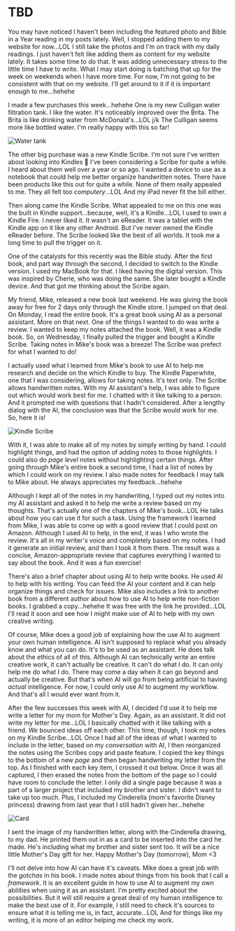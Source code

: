 # TBD

You may have noticed I haven't been including the featured photo and Bible in a Year reading in my posts lately. Well, I stopped adding them to my website for now...LOL I still take the photos and I'm on track with my daily readings. I just haven't felt like adding them as content for my website lately. It takes some time to do that. It was adding unnecessary stress to the little time I have to write. What I may start doing is batching that up for the week on weekends when I have more time. For now, I'm not going to be consistent with that on my website. I'll get around to it if it is important enough to me...hehehe

I made a few purchases this week...hehehe One is my new Culligan water filtration tank. I like the water. It's noticeably improved over the Brita. The Brita is like drinking water from McDonald's...LOL j/k The Culligan seems more like bottled water. I'm really happy with this so far!

![Water tank](./media/IMG_8345.jpeg)

The other big purchase was a new Kindle Scribe. I'm not sure I've written about looking into Kindles 🤔 I've been considering a Scribe for quite a while. I heard about them well over a year or so ago. I wanted a device to use as a notebook that could help me better organize handwritten notes. There have been products like this out for quite a while. None of them really appealed to me. They all felt too *computery*...LOL And my iPad never fit the bill either.

Then along came the Kindle Scribe. What appealed to me on this one was the built in Kindle support...because, well, it's a Kindle...LOL I used to own a Kindle Fire. I never liked it. It wasn't an eReader. It was a tablet with the Kindle app on it like any other Android. But I've never owned the Kindle eReader before. The Scribe looked like the best of all worlds. It took me a long time to pull the trigger on it.

One of the catalysts for this recently was the Bible study. After the first book, and part way through the second, I decided to switch to the Kindle version. I used my MacBook for that. I liked having the digital version. This was inspired by Cherie, who was doing the same. She later bought a Kindle device. And that got me thinking about the Scribe again.

My friend, Mike, released a new book last weekend. He was giving the book away for free for 2 days only through the Kindle store. I jumped on that deal. On Monday, I read the entire book. It's a great book using AI as a personal assistant. More on that next. One of the things I wanted to do was write a review. I wanted to keep my notes attached the book. Well, it was a Kindle book. So, on Wednesday, I finally pulled the trigger and bought a Kindle Scribe. Taking notes in Mike's book was a breeze! The Scribe was prefect for what I wanted to do!

I actually used what I learned from Mike's book to use AI to help me research and decide on the which Kindle to buy. The Kindle Paperwhite, one that I was considering, allows for taking notes. It's text only. The Scribe allows handwritten notes. With my AI assistant's help, I was able to figure out which would work best for *me*. I chatted with it like talking to a person. And it prompted me with questions that I hadn't considered. After a lengthy dialog with the AI, the conclusion was that the Scribe would work for me. So, here it is!

![Kindle Scribe](./media/IMG_8308.jpeg)

With it, I was able to make all of my notes by simply writing by hand. I could highlight things, and had the option of adding notes to those highlights. I could also do *page level* notes without highlighting certain things. After going through Mike's entire book a second time, I had a list of notes by which I could work on my review. I also made notes for feedback I may talk to Mike about. He always appreciates my feedback...hehehe

Although I kept all of the notes in my handwriting, I typed out my notes into my AI assistant and asked it to help me write a review based on my thoughts. That's actually one of the chapters of Mike's book...LOL He talks about how you can use it for such a task. Using the framework I learned from Mike, I was able to come up with a good review that I could post on Amazon. Although I used AI to help, in the end, it was I who wrote the review. It's all in my writer's voice and completely based on my notes. I had it generate an initial review, and then I took it from there. The result was a concise, Amazon-appropriate review that captures everything I wanted to say about the book. And it was a fun exercise!

There's also a brief chapter about using AI to help write books. He used AI to help with his writing. You can feed the AI your content and it can help organize things and check for issues. Mike also includes a link to another book from a different author about how to use AI to help write non-fiction books. I grabbed a copy...hehehe It was free with the link he provided...LOL I'll read it soon and see how I might make use of AI to help with my own creative writing.

Of course, Mike does a good job of explaining how the use AI to augment your own human intelligence. AI isn't supposed to replace what you already know and what you can do. It's to be used as an assistant. He does talk about the ethics of all of this. Although AI can technically write an entire creative work, it can't actually be creative. It can't do what I do. It can only help me do what I do. There may come a day when it can go beyond and actually be creative. But that's when AI will go from being artificial to having *actual* intelligence. For now, I could only use AI to augment my workflow. And that's all I would ever want from it.

After the few successes this week with AI, I decided I'd use it to help me write a letter for my mom for Mother's Day. Again, as an assistant. It did not write my letter for me...LOL I basically chatted with it like talking with a friend. *We* bounced ideas off each other. This time, though, I took my notes on my Kindle Scribe...LOL Once I had all of the ideas of what I wanted to include in the letter, based on my *conversation* with AI, I then reorganized the notes using the Scribes copy and paste feature. I copied the key things to the bottom of a new *page* and then began handwriting my letter from the top. As I finished with each key item, I crossed it out below. Once it was all captured, I then erased the notes from the bottom of the page so I could have room to conclude the letter. I only did a single page because it was a part of a larger project that included my brother and sister. I didn't want to take up too much. Plus, I included my Cinderella (mom's favorite Disney princess) drawing from last year that I still hadn't given her...hehehe

![Card](./media/123_1.jpeg)

I sent the image of my handwritten letter, along with the Cinderella drawing, to my dad. He printed them out in as a card to be inserted into the card he made. He's including what my brother and sister sent too. It will be a nice little Mother's Day gift for her. Happy Mother's Day (tomorrow), Mom <3

I'll not delve into how AI can have it's caveats. Mike does a great job with the *gotchas* in his book. I made notes about things from his book that I call a *framework*. It is an excellent guide in how to use AI to augment my own abilities when using it as an assistant. I'm pretty excited about the possibilities. But it will still require a great deal of my human intelligence to make the best use of it. For example, I still need to check it's sources to ensure what it is telling me is, in fact, accurate...LOL And for things like my writing, it is more of an editor helping me check my work.